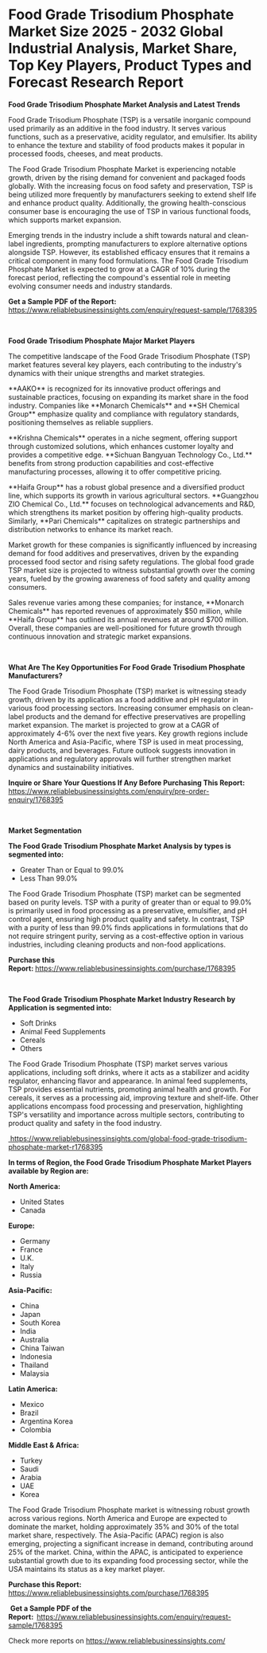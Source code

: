 <p><h1>Food Grade Trisodium Phosphate Market Size 2025 - 2032 Global Industrial Analysis, Market Share, Top Key Players, Product Types and Forecast Research Report</h1></p><p><strong>Food Grade Trisodium Phosphate Market Analysis and Latest Trends</strong></p>
<p><p>Food Grade Trisodium Phosphate (TSP) is a versatile inorganic compound used primarily as an additive in the food industry. It serves various functions, such as a preservative, acidity regulator, and emulsifier. Its ability to enhance the texture and stability of food products makes it popular in processed foods, cheeses, and meat products.</p><p>The Food Grade Trisodium Phosphate Market is experiencing notable growth, driven by the rising demand for convenient and packaged foods globally. With the increasing focus on food safety and preservation, TSP is being utilized more frequently by manufacturers seeking to extend shelf life and enhance product quality. Additionally, the growing health-conscious consumer base is encouraging the use of TSP in various functional foods, which supports market expansion.</p><p>Emerging trends in the industry include a shift towards natural and clean-label ingredients, prompting manufacturers to explore alternative options alongside TSP. However, its established efficacy ensures that it remains a critical component in many food formulations. The Food Grade Trisodium Phosphate Market is expected to grow at a CAGR of 10% during the forecast period, reflecting the compound's essential role in meeting evolving consumer needs and industry standards.</p></p>
<p><strong>Get a Sample PDF of the Report:&nbsp;</strong> <a href="https://www.reliablebusinessinsights.com/enquiry/request-sample/1768395?utm_campaign=2440&utm_medium=2&utm_source=Github&utm_content=ia&utm_term=03042025&utm_id=food-grade-trisodium-phosphate">https://www.reliablebusinessinsights.com/enquiry/request-sample/1768395</a></p>
<p>&nbsp;</p>
<p><strong>Food Grade Trisodium Phosphate Major Market Players</strong></p>
<p><p>The competitive landscape of the Food Grade Trisodium Phosphate (TSP) market features several key players, each contributing to the industry's dynamics with their unique strengths and market strategies. </p><p>**AAKO** is recognized for its innovative product offerings and sustainable practices, focusing on expanding its market share in the food industry. Companies like **Monarch Chemicals** and **SH Chemical Group** emphasize quality and compliance with regulatory standards, positioning themselves as reliable suppliers.</p><p>**Krishna Chemicals** operates in a niche segment, offering support through customized solutions, which enhances customer loyalty and provides a competitive edge. **Sichuan Bangyuan Technology Co., Ltd.** benefits from strong production capabilities and cost-effective manufacturing processes, allowing it to offer competitive pricing. </p><p>**Haifa Group** has a robust global presence and a diversified product line, which supports its growth in various agricultural sectors. **Guangzhou ZIO Chemical Co., Ltd.** focuses on technological advancements and R&D, which strengthens its market position by offering high-quality products. Similarly, **Pari Chemicals** capitalizes on strategic partnerships and distribution networks to enhance its market reach.</p><p>Market growth for these companies is significantly influenced by increasing demand for food additives and preservatives, driven by the expanding processed food sector and rising safety regulations. The global food grade TSP market size is projected to witness substantial growth over the coming years, fueled by the growing awareness of food safety and quality among consumers.</p><p>Sales revenue varies among these companies; for instance, **Monarch Chemicals** has reported revenues of approximately $50 million, while **Haifa Group** has outlined its annual revenues at around $700 million. Overall, these companies are well-positioned for future growth through continuous innovation and strategic market expansions.</p></p>
<p>&nbsp;</p>
<p><strong>What Are The Key Opportunities For Food Grade Trisodium Phosphate Manufacturers?</strong></p>
<p><p>The Food Grade Trisodium Phosphate (TSP) market is witnessing steady growth, driven by its application as a food additive and pH regulator in various food processing sectors. Increasing consumer emphasis on clean-label products and the demand for effective preservatives are propelling market expansion. The market is projected to grow at a CAGR of approximately 4-6% over the next five years. Key growth regions include North America and Asia-Pacific, where TSP is used in meat processing, dairy products, and beverages. Future outlook suggests innovation in applications and regulatory approvals will further strengthen market dynamics and sustainability initiatives.</p></p>
<p><strong>Inquire or Share Your Questions If Any Before Purchasing This Report:</strong> <a href="https://www.reliablebusinessinsights.com/enquiry/pre-order-enquiry/1768395?utm_campaign=2440&utm_medium=2&utm_source=Github&utm_content=ia&utm_term=03042025&utm_id=food-grade-trisodium-phosphate">https://www.reliablebusinessinsights.com/enquiry/pre-order-enquiry/1768395</a></p>
<p>&nbsp;</p>
<p><strong>Market Segmentation</strong></p>
<p><strong>The Food Grade Trisodium Phosphate Market Analysis by types is segmented into:</strong></p>
<p><ul><li>Greater Than or Equal to 99.0%</li><li>Less Than 99.0%</li></ul></p>
<p><p>The Food Grade Trisodium Phosphate (TSP) market can be segmented based on purity levels. TSP with a purity of greater than or equal to 99.0% is primarily used in food processing as a preservative, emulsifier, and pH control agent, ensuring high product quality and safety. In contrast, TSP with a purity of less than 99.0% finds applications in formulations that do not require stringent purity, serving as a cost-effective option in various industries, including cleaning products and non-food applications.</p></p>
<p><strong>Purchase this Report:&nbsp;</strong><a href="https://www.reliablebusinessinsights.com/purchase/1768395?utm_campaign=2440&utm_medium=2&utm_source=Github&utm_content=ia&utm_term=03042025&utm_id=food-grade-trisodium-phosphate">https://www.reliablebusinessinsights.com/purchase/1768395</a></p>
<p>&nbsp;</p>
<p><strong>The Food Grade Trisodium Phosphate Market Industry Research by Application is segmented into:</strong></p>
<p><ul><li>Soft Drinks</li><li>Animal Feed Supplements</li><li>Cereals</li><li>Others</li></ul></p>
<p><p>The Food Grade Trisodium Phosphate (TSP) market serves various applications, including soft drinks, where it acts as a stabilizer and acidity regulator, enhancing flavor and appearance. In animal feed supplements, TSP provides essential nutrients, promoting animal health and growth. For cereals, it serves as a processing aid, improving texture and shelf-life. Other applications encompass food processing and preservation, highlighting TSP's versatility and importance across multiple sectors, contributing to product quality and safety in the food industry.</p></p>
<p><a href="https://www.reliablebusinessinsights.com/global-food-grade-trisodium-phosphate-market-r1768395?utm_campaign=2440&utm_medium=2&utm_source=Github&utm_content=ia&utm_term=03042025&utm_id=food-grade-trisodium-phosphate">&nbsp;https://www.reliablebusinessinsights.com/global-food-grade-trisodium-phosphate-market-r1768395</a></p>
<p><strong>In terms of Region, the Food Grade Trisodium Phosphate Market Players available by Region are:</strong></p>
<p>
    <p> <strong> North America: </strong>
        <ul>
            <li>United States</li>
            <li>Canada</li>
        </ul>
        </p> 
    <p> <strong> Europe: </strong>
        <ul>
            <li>Germany</li>
            <li>France</li>
            <li>U.K.</li>
            <li>Italy</li>
            <li>Russia</li>
        </ul>
        </p> 
    <p> <strong> Asia-Pacific: </strong>
        <ul>
            <li>China</li>
            <li>Japan</li>
            <li>South Korea</li>
            <li>India</li>
            <li>Australia</li>
            <li>China Taiwan</li>
            <li>Indonesia</li>
            <li>Thailand</li>
            <li>Malaysia</li>
        </ul>
        </p> 
    <p> <strong> Latin America: </strong>
        <ul>
            <li>Mexico</li>
            <li>Brazil</li>
            <li>Argentina Korea</li>
            <li>Colombia</li>
        </ul>
        </p> 
    <p> <strong> Middle East & Africa: </strong>
        <ul>
            <li>Turkey</li>
            <li>Saudi</li>
            <li>Arabia</li>
            <li>UAE</li>
            <li>Korea</li>
        </ul>
    </p>
    </p>
<p><p>The Food Grade Trisodium Phosphate market is witnessing robust growth across various regions. North America and Europe are expected to dominate the market, holding approximately 35% and 30% of the total market share, respectively. The Asia-Pacific (APAC) region is also emerging, projecting a significant increase in demand, contributing around 25% of the market. China, within the APAC, is anticipated to experience substantial growth due to its expanding food processing sector, while the USA maintains its status as a key market player.</p></p>
<p><strong>Purchase this Report: </strong><a href="https://www.reliablebusinessinsights.com/purchase/1768395?utm_campaign=2440&utm_medium=2&utm_source=Github&utm_content=ia&utm_term=03042025&utm_id=food-grade-trisodium-phosphate">https://www.reliablebusinessinsights.com/purchase/1768395</a></p>
<p>&nbsp;<strong>Get a Sample PDF of the Report:&nbsp;&nbsp;</strong><a href="https://www.reliablebusinessinsights.com/enquiry/request-sample/1768395?utm_campaign=2440&utm_medium=2&utm_source=Github&utm_content=ia&utm_term=03042025&utm_id=food-grade-trisodium-phosphate">https://www.reliablebusinessinsights.com/enquiry/request-sample/1768395</a></p>
<p><strong></strong></p>
<p>Check more reports on <a href="https://www.reliablebusinessinsights.com/?utm_campaign=2440&utm_medium=2&utm_source=Github&utm_content=ia&utm_term=03042025&utm_id=food-grade-trisodium-phosphate">https://www.reliablebusinessinsights.com/</a></p>
